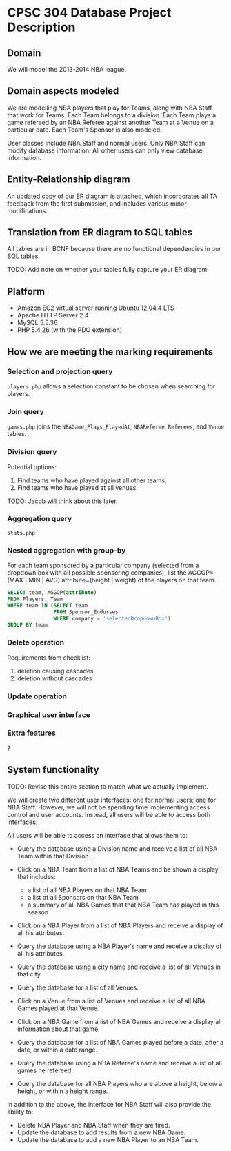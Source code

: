 # CPSC 304 Database Project Description

## Domain

We will model the 2013-2014 NBA league. 

## Domain aspects modeled

We are modelling NBA players that play for Teams, along with NBA Staff that work for Teams. Each Team belongs to a division. Each Team plays a game refereed by an NBA Referee against another Team at a Venue on a particular date. Each Team's Sponsor is also modeled.

User classes include NBA Staff and normal users. Only NBA Staff can modify database information. All other users can only view database information.

## Entity-Relationship diagram

An updated copy of our [ER diagram](http://www.gliffy.com/go/publish/5784240) is attached, which incorporates all TA feedback from the first submission, and includes various minor modifications.

## Translation from ER diagram to SQL tables

All tables are in BCNF because there are no functional dependencies in our SQL tables.

TODO: Add note on whether your tables fully capture your ER diagram

## Platform

- Amazon EC2 virtual server running Ubuntu 12.04.4 LTS
- Apache HTTP Server 2.4
- MySQL 5.5.36
- PHP 5.4.26 (with the PDO extension)

## How we are meeting the marking requirements

### Selection and projection query

`players.php` allows a selection constant to be chosen when searching for players.

### Join query

`games.php` joins the `NBAGame_Plays_PlayedAt`, `NBAReferee`, `Referees`, and `Venue` tables.

### Division query

Potential options:

1. Find teams who have played against all other teams.
2. Find teams who have played at all venues.

TODO: Jacob will think about this later.

### Aggregation query

`stats.php`

### Nested aggregation with group-by

For each team sponsored by a particular company (selected from a dropdown box with all possible sponsoring companies), list the AGGOP=(MAX | MIN | AVG) attribute=(height | weight) of the players on that team.

```sql
SELECT team, AGGOP(attribute)
FROM Players, Team
WHERE team IN (SELECT team
               FROM Sponsor_Endorses
               WHERE company = 'selectedDropdownBox')
GROUP BY team
```

### Delete operation

Requirements from checklist:

1. deletion causing cascades
2. deletion without cascades

### Update operation


### Graphical user interface


### Extra features

?







## System functionality

TODO: Revise this entire section to match what we actually implement.

We will create two different user interfaces: one for normal users; one for NBA Staff. However, we will not be spending time implementing access control and user accounts. Instead, all users will be able to access both interfaces.

All users will be able to access an interface that allows them to:

- Query the database using a Division name and receive a list of all NBA Team within that Division.

- Click on a NBA Team from a list of NBA Teams and be shown a display that includes:

    - a list of all NBA Players on that NBA Team
    - a list of all Sponsors on that NBA Team
    - a summary of all NBA Games that that NBA Team has played in this season

- Click on a NBA Player from a list of NBA Players and receive a display of all his attributes.

- Query the database using a NBA Player's name and receive a display of all his attributes.

- Query the database using a city name and receive a list of all Venues in that city.

- Query the database for a list of all Venues.

- Click on a Venue from a list of Venues and receive a list of all NBA Games played at that Venue.

- Click on a NBA Game from a list of NBA Games and receive a display all information about that game.

- Query the database for a list of NBA Games played before a date, after a date, or within a date range.

- Query the database using a NBA Referee's name and receive a list of all games he refereed.

- Query the database for all NBA Players who are above a height, below a height, or within a height range.

In addition to the above, the interface for NBA Staff will also provide the ability to:

- Delete NBA Player and NBA Staff when they are fired.
- Update the database to add results from a new NBA Game.
- Update the database to add a new NBA Player to an NBA Team.

